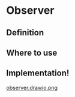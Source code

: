 # Observer
## Definition

## Where to use

## Implementation!
[observer.drawio.png](observer.drawio.png)